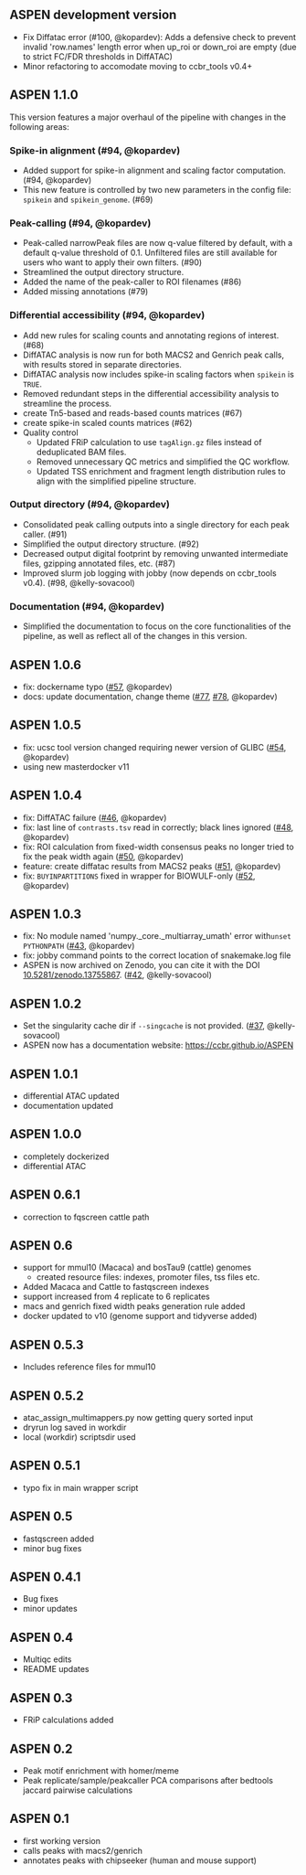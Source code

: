 ## ASPEN development version

- Fix Diffatac error (#100, @kopardev): Adds a defensive check to prevent invalid 'row.names' length error when up_roi or down_roi are empty (due to strict FC/FDR thresholds in DiffATAC)
- Minor refactoring to accomodate moving to ccbr_tools v0.4+ 

## ASPEN 1.1.0

This version features a major overhaul of the pipeline with changes in the following areas:

### Spike-in alignment (#94, @kopardev)

- Added support for spike-in alignment and scaling factor computation. (#94, @kopardev)
- This new feature is controlled by two new parameters in the config file: `spikein` and `spikein_genome`. (#69)

### Peak-calling (#94, @kopardev)

- Peak-called narrowPeak files are now q-value filtered by default, with a default q-value threshold of 0.1. Unfiltered files are still available for users who want to apply their own filters. (#90)
- Streamlined the output directory structure.
- Added the name of the peak-caller to ROI filenames (#86)
- Added missing annotations (#79)

### Differential accessibility (#94, @kopardev)

- Add new rules for scaling counts and annotating regions of interest. (#68)
- DiffATAC analysis is now run for both MACS2 and Genrich peak calls, with results stored in separate directories.
- DiffATAC analysis now includes spike-in scaling factors when `spikein` is `TRUE`.
- Removed redundant steps in the differential accessibility analysis to streamline the process.
- create Tn5-based and reads-based counts matrices (#67)
- create spike-in scaled counts matrices (#62)
- Quality control
  - Updated FRiP calculation to use `tagAlign.gz` files instead of deduplicated BAM files.
  - Removed unnecessary QC metrics and simplified the QC workflow.
  - Updated TSS enrichment and fragment length distribution rules to align with the simplified pipeline structure.

### Output directory (#94, @kopardev)

- Consolidated peak calling outputs into a single directory for each peak caller. (#91)
- Simplified the output directory structure. (#92)
- Decreased output digital footprint by removing unwanted intermediate files, gzipping annotated files, etc. (#87)
- Improved slurm job logging with jobby (now depends on ccbr_tools v0.4). (#98, @kelly-sovacool)

### Documentation (#94, @kopardev)

- Simplified the documentation to focus on the core functionalities of the pipeline, as well as reflect all of the changes in this version.

## ASPEN 1.0.6

- fix: dockername typo ([#57](https://github.com/CCBR/ASPEN/issues/57), @kopardev)
- docs: update documentation, change theme ([#77](https://github.com/CCBR/ASPEN/issues/77), [#78](https://github.com/CCBR/ASPEN/issues/78), @kopardev)

## ASPEN 1.0.5

- fix: ucsc tool version changed requiring newer version of GLIBC ([#54](https://github.com/CCBR/ASPEN/issues/54), @kopardev)
- using new masterdocker v11

## ASPEN 1.0.4

- fix: DiffATAC failure ([#46](https://github.com/CCBR/ASPEN/issues/46), @kopardev)
- fix: last line of `contrasts.tsv` read in correctly; black lines ignored ([#48](https://github.com/CCBR/ASPEN/issues/48), @kopardev)
- fix: ROI calculation from fixed-width consensus peaks no longer tried to fix the peak width again ([#50](https://github.com/CCBR/ASPEN/issues/50), @kopardev)
- feature: create diffatac results from MACS2 peaks ([#51](https://github.com/CCBR/ASPEN/issues/51), @kopardev)
- fix: `BUYINPARTITIONS` fixed in wrapper for BIOWULF-only ([#52](https://github.com/CCBR/ASPEN/issues/52), @kopardev)

## ASPEN 1.0.3

- fix: No module named 'numpy.\_core.\_multiarray_umath' error with`unset PYTHONPATH` ([#43](https://github.com/CCBR/ASPEN/issues/43), @kopardev)
- fix: jobby command points to the correct location of snakemake.log file
- ASPEN is now archived on Zenodo, you can cite it with the DOI [10.5281/zenodo.13755867](https://doi.org/10.5281/zenodo.13755867). ([#42](https://github.com/CCBR/ASPEN/issues/42), @kelly-sovacool)

## ASPEN 1.0.2

- Set the singularity cache dir if `--singcache` is not provided. ([#37](https://github.com/CCBR/ASPEN/pull/37), @kelly-sovacool)
- ASPEN now has a documentation website: <https://ccbr.github.io/ASPEN>

## ASPEN 1.0.1

- differential ATAC updated
- documentation updated

## ASPEN 1.0.0

- completely dockerized
- differential ATAC

## ASPEN 0.6.1

- correction to fqscreen cattle path

## ASPEN 0.6

- support for mmul10 (Macaca) and bosTau9 (cattle) genomes
  - created resource files: indexes, promoter files, tss files etc.
- Added Macaca and Cattle to fastqscreen indexes
- support increased from 4 replicate to 6 replicates
- macs and genrich fixed width peaks generation rule added
- docker updated to v10 (genome support and tidyverse added)

## ASPEN 0.5.3

- Includes reference files for mmul10

## ASPEN 0.5.2

- atac_assign_multimappers.py now getting query sorted input
- dryrun log saved in workdir
- local (workdir) scriptsdir used

## ASPEN 0.5.1

- typo fix in main wrapper script

## ASPEN 0.5

- fastqscreen added
- minor bug fixes

## ASPEN 0.4.1

- Bug fixes
- minor updates

## ASPEN 0.4

- Multiqc edits
- README updates

## ASPEN 0.3

- FRiP calculations added

## ASPEN 0.2

- Peak motif enrichment with homer/meme
- Peak replicate/sample/peakcaller PCA comparisons after bedtools jaccard pairwise calculations

## ASPEN 0.1

- first working version
- calls peaks with macs2/genrich
- annotates peaks with chipseeker (human and mouse support)
